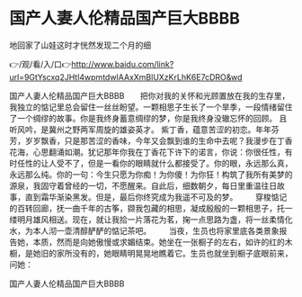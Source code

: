 # 国产人妻人伦精品国产巨大BBBB
地回家了山娃这时才恍然发现二个月的细

👉/观/看/入/口👉http://www.baidu.com/link?url=9GtYscxq2JHtl4wpmtdwIAAxXmBlUXzKrLhK6E7cDRO&wd

国产人妻人伦精品国产巨大BBBB　　把你对我的关怀和光顾置放在我的生存里，我独立的惦记里总会留住一丝丝盼望。一颗相思子生长了一个旱季，一段情绪留住了一个绸缪的故事。你是我终身蓄意绸缪的梦，你是我终身没辙忘怀的回顾。
且听风吟，是冀州之野两军周旋的雄姿英才。
紫丁香，蕴意苦涩的初恋。年年芬芳，岁岁飘香，只是那苦涩的香味，今年又会飘到谁的生命中去呢？我漫步在丁香花海，心思翻涌如潮。犹记那年你我在丁香花下许下的诺言，你说：你很任性，有时任性的让人受不了，但是一看你的眼睛就什么都接受了。你的眼，永远那么真，永远那么纯。你的一句：今生只愿为你痴！为你傻！为你狂！构筑了我所有美梦的源泉，我固守着曾经的一切，不愿醒来。自此后，细数朝夕，每日里重温往日故事，直到霜华渐染黑发。但是，最后你终究成为我遥不可及的梦。
　　穿梭惦记的百转回廊，抚一曲千年的古筝，撷我包藏的相思，凝成殷殷的一颗相思子，托一缕明月雄风相送。现在，就让我拾一片落花为茗，掬一点思路为盏，将一丝柔情化水，为本人沏一壶清醇酽酽的惦记茶吧。
　　当夜，生员也将家里底各类景象报告她，本质，然而是向她傲慢或求媚结束。她坐在一张橱子的左右，如许的红的木橱，是她旧的家所没有的，她眼睛明晃晃地瞧着它。生员也就坐到橱子底眼前来，问她：

国产人妻人伦精品国产巨大BBBB
